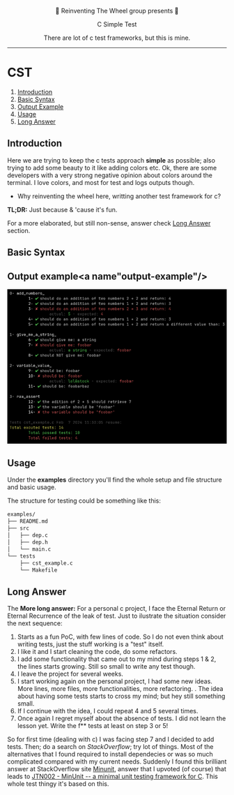 <div align="center">

:wheel: Reinventing The Wheel group presents :wheel:

C Simple Test

There are lot of c test frameworks, but this is mine.
</div>

---

# CST

1. [Introduction](#introduction)
2. [Basic Syntax](#basic-syntax)
3. [Output Example](#output-example)
4. [Usage](#usage)
5. [Long Answer](#long-answer)

## Introduction

Here we are trying to keep the c tests approach **simple** as possible; also trying to add some beauty to it like adding colors etc. Ok, there are some developers with a very strong negative opinion about colors around the terminal. I love colors, and most for test and logs outputs though. 

* Why reinventing the wheel here, writting another test framework for c?

**TL;DR:** Just because & 'cause it's fun.

For a more elaborated, but still non-sense, answer check [Long Answer](#long-answer) section.

## Basic Syntax<a name="basic-syntax"/>




## Output example<a name"output-example"/>

<p align="center">
    <img src="https://github.com/carvilsi/cst/raw/main/img/test-output.png" alt="test-output">
</p>

## Usage

Under the **examples** directory you'll find the whole setup and file structure and basic usage.

The structure for testing could be something like this:

```
examples/
├── README.md
├── src
│   ├── dep.c
│   ├── dep.h
│   └── main.c
└── tests
    ├── cst_example.c
    └── Makefile
```

## Long Answer<a name="long-answer"/>

The **More long answer:** For a personal c project, I face the Eternal Return or Eternal Recurrence of the leak of test.
Just to ilustrate the situation consider the next sequence:

1. Starts as a fun PoC, with few lines of code. So I do not even think about writing tests, just the stuff working is a "test" itself.
2. I like it and I start cleaning the code, do some refactors.
3. I add some functionality that came out to my mind during steps 1 & 2, the lines starts growing. Still so small to write any test though.
4. I leave the project for several weeks.
5. I start working again on the personal project, I had some new ideas. More lines, more files, more functionalities, more refactoring. 
 .  The idea about having some tests starts to cross my mind; but hey still something small.
6. If I continue with the idea, I could repeat 4 and 5 several times.
7. Once again I regret myself about the absence of tests. I did not learn the lesson yet. Write the f** tests at least on step 3 or 5! 

So for first time (dealing with c) I was facing step 7 and I decided to add tests. Then; do a search on *StackOverflow*; try lot of things.
Most of the alternatives that I found required to install dependecies or was so much complicated compared with my current needs.
Suddenly I found this brilliant answer at StackOverflow site [Minunit](https://stackoverflow.com/a/65962/2191338), answer that I upvoted (of course) that leads to [JTN002 - MinUnit -- a minimal unit testing framework for C](https://jera.com/techinfo/jtns/jtn002). This whole test thingy it's based on this.



